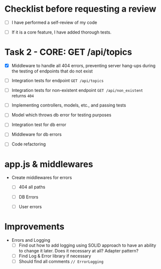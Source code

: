 # Checklist before requesting a review
- [ ] I have performed a self-review of my code
- [ ] If it is a core feature, I have added thorough tests.


# Task 2 - CORE: GET /api/topics
- [x] Middleware to handle all 404 errors, preventing server hang-ups during the testing of endpoints that do not exist
- [ ] Integration tests for endpoint `GET /api/topics`
- [ ] Integration tests for non-existent endpoint `GET /api/non_existent` returns `404`
- [ ] Implementing controllers, models, etc., and passing tests
- [ ] Model which throws db error for testing purposes
- [ ] Integration test for db error
- [ ] Middleware for db errors
- [ ] Code refactoring


# app.js & middlewares
- Create middlewares for errors
    - [ ] 404 all paths
    - [ ] DB Errors
    - [ ] User errors


# Improvements
- Errors and Logging
    - [ ] Find out how to add logging using SOLID approach to have an ability to change it later.
        Does it necessary at all? 
        Adapter pattern?
    - [ ] Find Log & Error library if necessary
    - [ ] Should find all comments `// ErrorLogging`

